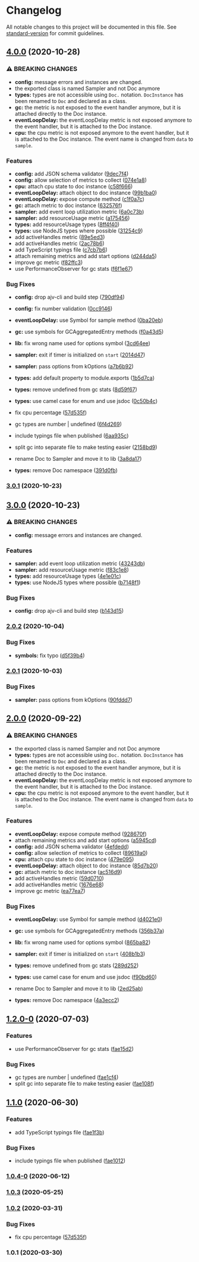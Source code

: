 # Changelog

All notable changes to this project will be documented in this file. See [standard-version](https://github.com/conventional-changelog/standard-version) for commit guidelines.

## [4.0.0](https://github.com/dnlup/doc/compare/v1.0.1...v4.0.0) (2020-10-28)


### ⚠ BREAKING CHANGES

* **config:** message errors and instances are changed.
* the exported class is named Sampler and not Doc anymore
* **types:** types are not accessible using `Doc.` notation.
`DocInstance` has been renamed to `Doc` and declared as a class.
* **gc:** the metric is not exposed to the event handler anymore,
but it is attached directly to the Doc instance.
* **eventLoopDelay:** the eventLoopDelay metric is not exposed anymore to the
event handler, but it is attached to the Doc instance.
* **cpu:** the cpu metric is not exposed anymore to the
event handler, but it is attached to the Doc instance. The event name is
changed from `data` to `sample`.

### Features

* **config:** add JSON schema validator ([9dec7f4](https://github.com/dnlup/doc/commit/9dec7f40cea86572f1487b66ee31060e66bfd4e6))
* **config:** allow selection of metrics to collect ([074e1a8](https://github.com/dnlup/doc/commit/074e1a8a3efbd894791a0ec280ce05cd9a8cd213))
* **cpu:** attach cpu state to doc instance ([c58f666](https://github.com/dnlup/doc/commit/c58f666190a0198c990783131a68c680ca00405d))
* **eventLoopDelay:** attach object to doc instance ([99b1ba0](https://github.com/dnlup/doc/commit/99b1ba0d21b647241bf54b5a13442fd34c98dbc6))
* **eventLoopDelay:** expose compute method ([c1f0a7c](https://github.com/dnlup/doc/commit/c1f0a7c9ff00801712c701e47b847b97db5c4af3))
* **gc:** attach metric to doc instance ([632576f](https://github.com/dnlup/doc/commit/632576ff460ef80581948b44dcc7ee0cad067091))
* **sampler:** add event loop utilization metric ([6a0c73b](https://github.com/dnlup/doc/commit/6a0c73b673971dcd259c0e6b310e0989fb8efe9a))
* **sampler:** add resourceUsage metric ([a175456](https://github.com/dnlup/doc/commit/a175456cb732daf2eaf4ecf9311715f38d45aac2))
* **types:** add resourceUsage types ([8ff4f40](https://github.com/dnlup/doc/commit/8ff4f40eff2174ac6a2dc9009c3dfe40dcd5d1a1))
* **types:** use NodeJS types where possible ([31254c9](https://github.com/dnlup/doc/commit/31254c955de7089d9abac715dcc5ac06b9257630))
* add activeHandles metric ([89e5ed3](https://github.com/dnlup/doc/commit/89e5ed3333d3f22d0a85122ac7020c534bfb1085))
* add activeHandles metric ([2ac78b6](https://github.com/dnlup/doc/commit/2ac78b6ff7a118357a64a05911b07f65e8444adf))
* add TypeScript typings file ([c7cb7b6](https://github.com/dnlup/doc/commit/c7cb7b66d36ed8bc14bf803a80bb29a9236f64a0))
* attach remaining metrics and add start options ([d244da5](https://github.com/dnlup/doc/commit/d244da5e66b555c4f2ce175f439cc468f78af5fc))
* improve gc metric ([f82ffc3](https://github.com/dnlup/doc/commit/f82ffc3bc50d08e16bb769a6b3c55d0caaff50bf))
* use PerformanceObserver for gc stats ([f6f1e67](https://github.com/dnlup/doc/commit/f6f1e67b0a1cfb2ed06e8f9a719b3e1902f0af33))


### Bug Fixes

* **config:** drop ajv-cli and build step ([790df94](https://github.com/dnlup/doc/commit/790df94620239fd12316d2e11e2b455dcbfff9c8))
* **config:** fix number validation ([0cc9146](https://github.com/dnlup/doc/commit/0cc91460c3a8b3f3965d356721575bd7d64cc5dd))
* **eventLoopDelay:** use Symbol for sample method ([0ba20eb](https://github.com/dnlup/doc/commit/0ba20eb55405ac34914639901d34c041323ebace))
* **gc:** use symbols for GCAggregatedEntry methods ([f0a43d5](https://github.com/dnlup/doc/commit/f0a43d50497be2b08ace38aac02f45df91825878))
* **lib:** fix wrong name used for options symbol ([3cd64ee](https://github.com/dnlup/doc/commit/3cd64eefb8ed4dfdbcdfd70f1723e741b0824eb2))
* **sampler:** exit if timer is initialized on `start` ([2014d47](https://github.com/dnlup/doc/commit/2014d471f93adbba84e222aaa74a70659c023560))
* **sampler:** pass options from kOptions ([a7b6b92](https://github.com/dnlup/doc/commit/a7b6b92b0be292e946975460a697f3f7ba690450))
* **types:** add default property to module.exports ([1b5d7ca](https://github.com/dnlup/doc/commit/1b5d7cafb43dc0952ee0badad2b5e96d92986dcd))
* **types:** remove undefined from gc stats ([8d59f67](https://github.com/dnlup/doc/commit/8d59f67062d4474b568a3a16ccb5e464206f5578))
* **types:** use camel case for enum and use jsdoc ([0c50b4c](https://github.com/dnlup/doc/commit/0c50b4cec49434ac2eddb30c2cfaaf32872281a8))
* fix cpu percentage ([57d535f](https://github.com/dnlup/doc/commit/57d535f3d28e27383a0cb55d936856d346a8bfd3))
* gc types are number | undefined ([6f4d269](https://github.com/dnlup/doc/commit/6f4d26975f2f51b54b38189c0fafd24ce09d14bb))
* include typings file when published ([6aa935c](https://github.com/dnlup/doc/commit/6aa935ce46ec1314b5521b8b758832fafdf976f7))
* split gc into separate file to make testing easier ([2158bd9](https://github.com/dnlup/doc/commit/2158bd96c7cdb6e87760295407d893849a8b2b0b))


* rename Doc to Sampler and move it to lib ([3a8da17](https://github.com/dnlup/doc/commit/3a8da17d8d8d552d48fd5b30a9bd0ee5aecd0ccc))
* **types:** remove Doc namespace ([391d0fb](https://github.com/dnlup/doc/commit/391d0fb425b6eff8f9c975401fdd103997a2f0e5))

### [3.0.1](https://github.com/dnlup/doc/compare/v3.0.0...v3.0.1) (2020-10-23)

## [3.0.0](https://github.com/dnlup/doc/compare/v2.0.2...v3.0.0) (2020-10-23)


### ⚠ BREAKING CHANGES

* **config:** message errors and instances are changed.

### Features

* **sampler:** add event loop utilization metric ([43243db](https://github.com/dnlup/doc/commit/43243db33b6ee6b1c24da2f51489d3a5f072602f))
* **sampler:** add resourceUsage metric ([f83c1e8](https://github.com/dnlup/doc/commit/f83c1e885c0be448c1debeb68c4a46deac8b9a86))
* **types:** add resourceUsage types ([4e1e01c](https://github.com/dnlup/doc/commit/4e1e01ced353d9de0f70a5e58c862e84f38113c1))
* **types:** use NodeJS types where possible ([b7148f1](https://github.com/dnlup/doc/commit/b7148f1b8f573baa8792603efddfc89f383b8e07))


### Bug Fixes

* **config:** drop ajv-cli and build step ([b143d15](https://github.com/dnlup/doc/commit/b143d153b1df55d4e32770696491b2e7b5c31205))


### [2.0.2](https://github.com/dnlup/doc/compare/v2.0.1...v2.0.2) (2020-10-04)


### Bug Fixes

* **symbols:** fix typo ([d5f39b4](https://github.com/dnlup/doc/commit/d5f39b4f2d946c57200fda063da47e4e9c3cb5f7))

### [2.0.1](https://github.com/dnlup/doc/compare/v2.0.0...v2.0.1) (2020-10-03)


### Bug Fixes

* **sampler:** pass options from kOptions ([90fddd7](https://github.com/dnlup/doc/commit/90fddd765ff4163b21d8802923e26d415e6e1163))

## [2.0.0](https://github.com/dnlup/doc/compare/v1.2.0-0...v2.0.0) (2020-09-22)


### ⚠ BREAKING CHANGES

* the exported class is named Sampler and not Doc anymore
* **types:** types are not accessible using `Doc.` notation.
`DocInstance` has been renamed to `Doc` and declared as a class.
* **gc:** the metric is not exposed to the event handler anymore,
but it is attached directly to the Doc instance.
* **eventLoopDelay:** the eventLoopDelay metric is not exposed anymore to the
event handler, but it is attached to the Doc instance.
* **cpu:** the cpu metric is not exposed anymore to the
event handler, but it is attached to the Doc instance. The event name is
changed from `data` to `sample`.

### Features

* **eventLoopDelay:** expose compute method ([928670f](https://github.com/dnlup/doc/commit/928670f5a7f8989e62484d78fd18f80b1b135b3b))
* attach remaining metrics and add start options ([a5945cd](https://github.com/dnlup/doc/commit/a5945cd94202bc3ea31dbe55a9bb64e87036f5cd))
* **config:** add JSON schema validator ([4efdedd](https://github.com/dnlup/doc/commit/4efdeddf20be807f077d0336765c244b4e195a19))
* **config:** allow selection of metrics to collect ([89619a0](https://github.com/dnlup/doc/commit/89619a0c24e8099a373a97a524ea5cd2bcb3e608))
* **cpu:** attach cpu state to doc instance ([479e095](https://github.com/dnlup/doc/commit/479e09545a8a7fd7184196599b2c3f1174959d16))
* **eventLoopDelay:** attach object to doc instance ([85d7b20](https://github.com/dnlup/doc/commit/85d7b201ca93bcfd3f2dc54508f8d82935c2a81e))
* **gc:** attach metric to doc instance ([ac516d9](https://github.com/dnlup/doc/commit/ac516d9ada68ec018ba804201023b588f4da5c42))
* add activeHandles metric ([59d0710](https://github.com/dnlup/doc/commit/59d0710274c53960159a18521cf39c0c79a1cd56))
* add activeHandles metric ([1676e68](https://github.com/dnlup/doc/commit/1676e68335473629310b9c7f9e9e5281f89f9691))
* improve gc metric ([ea77ea7](https://github.com/dnlup/doc/commit/ea77ea7f0b8835b1fa05c67f0fcd576e005bdb7d))


### Bug Fixes

* **eventLoopDelay:** use Symbol for sample method ([d4021e0](https://github.com/dnlup/doc/commit/d4021e0d3b4a9115e8fb1b642c89111e0561fdda))
* **gc:** use symbols for GCAggregatedEntry methods ([356b37a](https://github.com/dnlup/doc/commit/356b37a18209fd555a6904f5e1f1dc1502a41e90))
* **lib:** fix wrong name used for options symbol ([865ba82](https://github.com/dnlup/doc/commit/865ba82a8b851f22c51108d90e3dde65ca25e3b9))
* **sampler:** exit if timer is initialized on `start` ([408b1b3](https://github.com/dnlup/doc/commit/408b1b3291e0803713978e5abc636732d0a98407))
* **types:** remove undefined from gc stats ([289d252](https://github.com/dnlup/doc/commit/289d252a8f51b8a148314cdf9178128a81894afd))
* **types:** use camel case for enum and use jsdoc ([f90bd60](https://github.com/dnlup/doc/commit/f90bd6065364b4126f1eb2d7c8fe7a88f2d005c7))


* rename Doc to Sampler and move it to lib ([2ed25ab](https://github.com/dnlup/doc/commit/2ed25ab940e35f55d2a3aad70ad92bf7b4affe5d))
* **types:** remove Doc namespace ([4a3ecc2](https://github.com/dnlup/doc/commit/4a3ecc2c568a281c33e90fe3083750e884265fc1))

## [1.2.0-0](https://github.com/dnlup/doc/compare/v1.1.0...v1.2.0-0) (2020-07-03)


### Features

* use PerformanceObserver for gc stats ([fae15d2](https://github.com/dnlup/doc/commit/fae15d27ec041173ab709a707c5cce2d7740562d))


### Bug Fixes

* gc types are number | undefined ([fae1cf4](https://github.com/dnlup/doc/commit/fae1cf4a4ff6ca32f0cc4771265564156954a65e))
* split gc into separate file to make testing easier ([fae108f](https://github.com/dnlup/doc/commit/fae108f0a528015efeaf78ab42c60c247a36e0b9))

## [1.1.0](https://github.com/dnlup/doc/compare/v1.0.4-0...v1.1.0) (2020-06-30)


### Features

* add TypeScript typings file ([fae1f3b](https://github.com/dnlup/doc/commit/fae1f3bf5429881b416fd52ddeddf2a91dee52f6))


### Bug Fixes

* include typings file when published ([fae1012](https://github.com/dnlup/doc/commit/fae1012cbc7629ca0310e0a551c2c9f86036d41e))

### [1.0.4-0](https://github.com/dnlup/doc/compare/v1.0.3...v1.0.4-0) (2020-06-12)

### [1.0.3](https://github.com/dnlup/doc/compare/v1.0.2...v1.0.3) (2020-05-25)

### [1.0.2](https://github.com/dnlup/doc/compare/v1.0.1...v1.0.2) (2020-03-31)


### Bug Fixes

* fix cpu percentage ([57d535f](https://github.com/dnlup/doc/commit/57d535f3d28e27383a0cb55d936856d346a8bfd3))

### 1.0.1 (2020-03-30)
